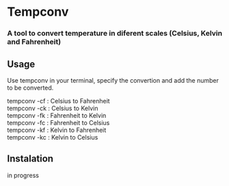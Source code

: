 # Tempconv
### A tool to convert temperature in diferent scales (Celsius, Kelvin and Fahrenheit)

## Usage
Use tempconv in your terminal, specify the convertion and add the number to be converted.

tempconv -cf **<number>**: Celsius to Fahrenheit<br>
tempconv -ck **<number>**: Celsius to Kelvin<br>
tempconv -fk **<number>**: Fahrenheit to Kelvin<br>
tempconv -fc **<number>**: Fahrenheit to Celsius<br>
tempconv -kf **<number>**: Kelvin to Fahrenheit<br>
tempconv -kc **<number>**: Kelvin to Celsius<br>

## Instalation
in progress
